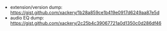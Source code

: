 
- extension/version dump: https://gist.github.com/xackery/1b28a859ce1b419e0917d6249aa87e5d
- audio EQ dump: https://gist.github.com/xackery/2c25b4c39067721a0d1350c0d286df46